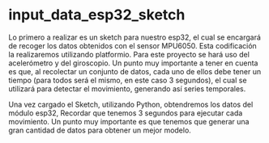 # input_data_esp32_sketch
Lo primero a realizar es un sketch para nuestro esp32, el cual se encargará de recoger los datos obtenidos con el sensor MPU6050. 
Esta codificación la realizaremos utilizando platformio. Para este proyecto se hará uso del acelerómetro y del giroscopio. 
Un punto muy importante a tener en cuenta es que, al recolectar un conjunto de datos, cada uno de ellos debe tener un tiempo (para todos será el mismo, en este caso 3 segundos), 
el cual se utilizará para detectar el movimiento, generando así series temporales.

Una vez cargado el Sketch, utilizando Python, obtendremos los datos del módulo esp32, Recordar que tenemos 3 segundos para ejecutar cada movimiento. 
Un punto muy importante es que tenemos que generar una gran cantidad de datos para obtener un mejor modelo.
